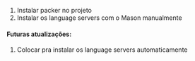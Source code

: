 1. Instalar packer no projeto
2. Instalar os language servers com o Mason manualmente

#### Futuras atualizações:
1. Colocar pra instalar os language servers automaticamente
